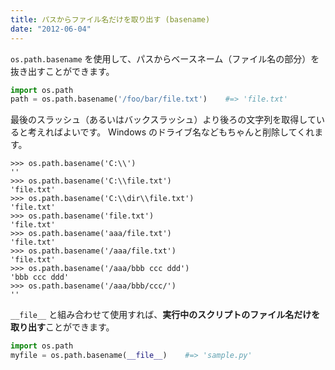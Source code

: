 ```yaml
---
title: パスからファイル名だけを取り出す (basename)
date: "2012-06-04"
---
```


`os.path.basename` を使用して、パスからベースネーム（ファイル名の部分）を抜き出すことができます。

```python
import os.path
path = os.path.basename('/foo/bar/file.txt')    #=> 'file.txt'
```

最後のスラッシュ（あるいはバックスラッシュ）より後ろの文字列を取得していると考えればよいです。
Windows のドライブ名などもちゃんと削除してくれます。

```
>>> os.path.basename('C:\\')
''
>>> os.path.basename('C:\\file.txt')
'file.txt'
>>> os.path.basename('C:\\dir\\file.txt')
'file.txt'
>>> os.path.basename('file.txt')
'file.txt'
>>> os.path.basename('aaa/file.txt')
'file.txt'
>>> os.path.basename('/aaa/file.txt')
'file.txt'
>>> os.path.basename('/aaa/bbb ccc ddd')
'bbb ccc ddd'
>>> os.path.basename('/aaa/bbb/ccc/')
''
```

`__file__` と組み合わせて使用すれば、**実行中のスクリプトのファイル名だけを取り出す**ことができます。

```python
import os.path
myfile = os.path.basename(__file__)    #=> 'sample.py'
```


